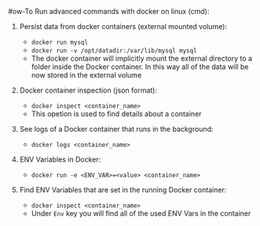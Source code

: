 #ow-To Run advanced commands with docker on linux (cmd):

1. Persist data from docker containers (external mounted volume):
    - `docker run mysql`
    - `docker run -v /opt/datadir:/var/lib/mysql mysql`
    - The docker container will implicitly mount the external directory to a  
      folder inside the Docker container. In this way all of the data will be  
      now stored in the external volume

2. Docker container inspection (json format):
    - `docker inspect <container_name>`
    - This opetion is used to find details about a container

3. See logs of a Docker container that runs in the background:
    - `docker logs <container_name>`

4. ENV Variables in Docker:
    - `docker run -e <ENV_VAR>=<value> <container_name>`

5. Find ENV Variables that are set in the running Docker container:
    - `docker inspect <container_name>`
    - Under `Env` key you will find all of the used ENV Vars in the container
